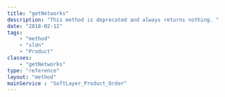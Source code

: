 ```yaml
---
title: "getNetworks"
description: "This method is deprecated and always returns nothing. "
date: "2018-02-12"
tags:
    - "method"
    - "sldn"
    - "Product"
classes:
    - "getNetworks"
type: "reference"
layout: "method"
mainService : "SoftLayer_Product_Order"
---
```

